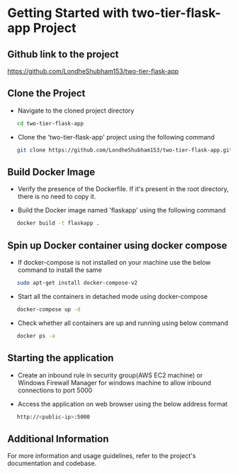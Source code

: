 
# Getting Started with two-tier-flask-app Project

## Github link to the project

<https://github.com/LondheShubham153/two-tier-flask-app>

## Clone the Project

- Navigate to the cloned project directory

```bash
   cd two-tier-flask-app
```

- Clone the 'two-tier-flask-app' project using the following command

```bash
   git clone https://github.com/LondheShubham153/two-tier-flask-app.git
```

## Build Docker Image

- Verify the presence of the Dockerfile. If it's present in the root directory, there is no need to copy it.

- Build the Docker image named 'flaskapp' using the following command

```bash
   docker build -t flaskapp .
```

## Spin up Docker container using docker compose

- If docker-compose is not installed on your machine use the below command to install the same

```bash
   sudo apt-get install docker-compose-v2
```

- Start all the containers in detached mode using docker-compose

```bash
   docker-compose up -d
```

- Check whether all containers are up and running using below command

```bash
   docker ps -a
```

## Starting the application

- Create an inbound rule in security group(AWS EC2 machine) or Windows Firewall Manager for windows machine to allow inbound connections to port 5000

- Access the application on web browser using the below address format

```bash
   http://<public-ip>:5000
```

## Additional Information

For more information and usage guidelines, refer to the project's documentation and codebase.
